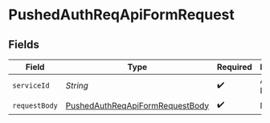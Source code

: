 # PushedAuthReqApiFormRequest


## Fields

| Field                                                                                         | Type                                                                                          | Required                                                                                      | Description                                                                                   |
| --------------------------------------------------------------------------------------------- | --------------------------------------------------------------------------------------------- | --------------------------------------------------------------------------------------------- | --------------------------------------------------------------------------------------------- |
| `serviceId`                                                                                   | *String*                                                                                      | :heavy_check_mark:                                                                            | A service ID.                                                                                 |
| `requestBody`                                                                                 | [PushedAuthReqApiFormRequestBody](../../models/operations/PushedAuthReqApiFormRequestBody.md) | :heavy_check_mark:                                                                            | N/A                                                                                           |